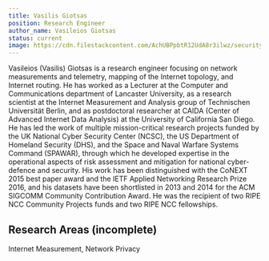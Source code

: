```yaml
---
title: Vasilis Giotsas
position: Research Engineer
author_name: Vasileios Giotsas
status: current
image: https://cdn.filestackcontent.com/AchUBPpbtR12UdA8r3ilwz/security=policy:eyJleHBpcnkiOjIyMzgwNjQ1OTcsImNhbGwiOlsicmVhZCIsImNvbnZlcnQiXSwiaGFuZGxlIjoiTzE1UllleFJ0MmF5aDdOd2RtV3cifQ==,signature:455f29ec5340375b0408a3272c85b4a14a3a37afe09efb42218af5e19a3fa7b0/cache=expiry:max/resize=w:600,h:600,fit:crop,align:faces/rotate=d:exif/O15RYexRt2ayh7NwdmWw
---
```

Vasileios (Vasilis) Giotsas is a research engineer focusing on network measurements and telemetry, mapping of the Internet topology, and Internet routing. 
He has worked as a Lecturer at the Computer and Communications department of Lancaster University, as a research scientist at the Internet Measurement and Analysis group of Technischen Universität Berlin, and as postdoctoral researcher at CAIDA (Center of Advanced Internet Data Analysis) at the University of California San Diego. He has led the work of multiple mission-critical research projects funded by the UK National Cyber Security Center (NCSC), the US Department of Homeland Security (DHS), and the Space and Naval Warfare Systems Command (SPAWAR), through which he developed expertise in the operational aspects of risk assessment and mitigation for national cyber-defence and security. 
His work has been distinguished with the CoNEXT 2015 best paper award and the IETF Applied Networking Research Prize 2016, and his datasets have been shortlisted in 2013 and 2014 for the ACM SIGCOMM Community Contribution Award. He was the recipient of two RIPE NCC Community Projects funds and two RIPE NCC fellowships.

## Research Areas (incomplete)
Internet Measurement, Network Privacy
